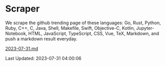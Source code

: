 # Scraper

We scrape the github trending page of these languages: Go, Rust, Python, Ruby, C++, C, Java, Shell, Makefile, Swift, Objective-C, Kotlin, Jupyter-Notebook, HTML, JavaScript, TypeScript, CSS, Vue, TeX, Markdown, and push a markdown result everyday.

[2023-07-31.md](https://github.com/yangwenmai/github-trending-backup/blob/master/2023-07-31.md)

Last Updated: 2023-07-31 04:00:06